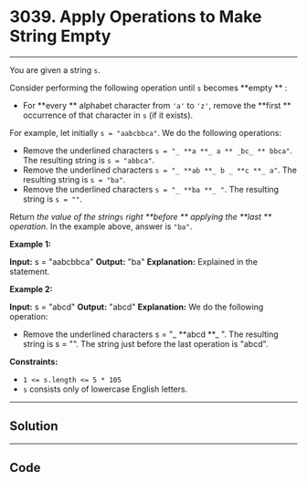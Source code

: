 # 3039. Apply Operations to Make String Empty

---

You are given a string `s`.

Consider performing the following operation until `s` becomes **empty ** :

  * For **every ** alphabet character from `'a'` to `'z'`, remove the **first ** occurrence of that character in `s` (if it exists).



For example, let initially `s = "aabcbbca"`. We do the following operations:

  * Remove the underlined characters `s = "_ **a **_ a ** _bc_ ** bbca"`. The resulting string is `s = "abbca"`.
  * Remove the underlined characters `s = "_ **ab **_ b _ **c **_ a"`. The resulting string is `s = "ba"`.
  * Remove the underlined characters `s = "_ **ba **_ "`. The resulting string is `s = ""`.



Return _the value of the string_`s` _right **before ** applying the **last ** operation_. In the example above, answer is `"ba"`.

 

**Example 1:**


**Input:** s = "aabcbbca"
**Output:** "ba"
**Explanation:** Explained in the statement.


**Example 2:**


**Input:** s = "abcd"
**Output:** "abcd"
**Explanation:** We do the following operation:
- Remove the underlined characters s = "_ **abcd **_ ". The resulting string is s = "".
The string just before the last operation is "abcd".


 

**Constraints:**

  * `1 <= s.length <= 5 * 105`
  * `s` consists only of lowercase English letters.

---

## Solution



---

## Code
```python


```
